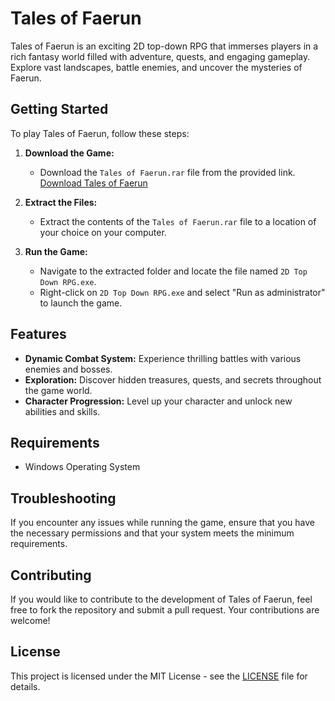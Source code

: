 # Tales of Faerun

Tales of Faerun is an exciting 2D top-down RPG that immerses players in a rich fantasy world filled with adventure, quests, and engaging gameplay. Explore vast landscapes, battle enemies, and uncover the mysteries of Faerun.

## Getting Started

To play Tales of Faerun, follow these steps:

1. **Download the Game:**
   - Download the `Tales of Faerun.rar` file from the provided link. [Download Tales of Faerun](https://github.com/PrakharAgrawal031/tales-of-faerun/raw/refs/heads/main/Tales%20of%20Faerun.rar)

2. **Extract the Files:**
   - Extract the contents of the `Tales of Faerun.rar` file to a location of your choice on your computer.

3. **Run the Game:**
   - Navigate to the extracted folder and locate the file named `2D Top Down RPG.exe`.
   - Right-click on `2D Top Down RPG.exe` and select "Run as administrator" to launch the game.

## Features

- **Dynamic Combat System:** Experience thrilling battles with various enemies and bosses.
- **Exploration:** Discover hidden treasures, quests, and secrets throughout the game world.
- **Character Progression:** Level up your character and unlock new abilities and skills.

## Requirements

- Windows Operating System

## Troubleshooting

If you encounter any issues while running the game, ensure that you have the necessary permissions and that your system meets the minimum requirements.

## Contributing

If you would like to contribute to the development of Tales of Faerun, feel free to fork the repository and submit a pull request. Your contributions are welcome!

## License

This project is licensed under the MIT License - see the [LICENSE](LICENSE) file for details.
